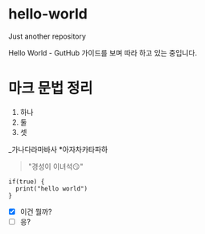 # hello-world
Just another repository


Hello World - GutHub 가이드를 보며 따라 하고 있는 중입니다.

# <h1> 마크 문법 정리

1. 하나
2. 둘
3. 셋

_가나다라마바사
*아자차카타파하

> "경성이 이녀석😏"

```
if(true) {
  print("hello world")
}
```

-[X] 이건 뭘까?
-[ ] 응?

